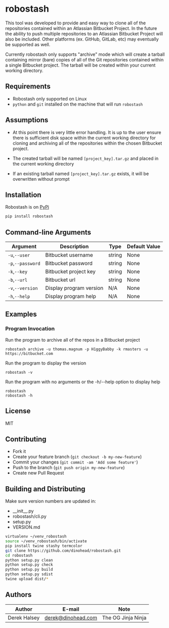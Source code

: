 # robostash

This tool was developed to provide and easy way to clone all of the repositories contained
within an Atlassian Bitbucket Project. In the future the ability to push multiple repositories
to an Atlassian Bitbucket Project will also be included. Other platforms (ex. GitHub, GitLab, etc)
may eventually be supported as well.

Currently robostash only supports "archive" mode which will create a tarball containing mirror
(bare) copies of all of the Git repositories contained within a single Bitbucket project. The tarball
will be created within your current working directory.

## Requirements

* Robostash only supported on Linux
* `python` and `git` installed on the machine that will run `robostash`

## Assumptions

* At this point there is very little error handling. It is up to the user ensure there is sufficient
disk space within the current working directory for cloning and archiving all of the repositories
within the chosen Bitbucket project.

* The created tarball will be named `[project_key].tar.gz` and placed in the current working directory

* If an existing tarball named `[project_key].tar.gz` exists, it will be overwritten without prompt

## Installation

Robostash is on [PyPi](https://pypi.python.org/pypi/robostash)

```bash
pip install robostash
```

## Command-line Arguments

| Argument | Description | Type | Default Value |
|---|---|---|---|
| `-u`,`--user` | Bitbucket username | string | None |
| `-p`,`--password` | Bitbucket password | string | None |
| `-k`,`--key` | Bitbucket project key | string | None |
| `-b`,`--url` | Bitbucket url | string | None |
| `-v`,`--version` | Display program version | N/A | None |
| `-h`,`--help` | Display program help | N/A | None |

## Examples

### Program Invocation

Run the program to archive all of the repos in a Bitbucket project

    robostash archive -u thomas.magnum -p H1ggyBabby -k rmasters -u https://bitbucket.com

Run the program to display the version

    robostash -v

Run the program with no arguments or the -h/--help option to display help

    robostash
    robostash -h

## License

MIT

## Contributing

 * Fork it
 * Create your feature branch (`git checkout -b my-new-feature`)
 * Commit your changes (`git commit -am 'Add some feature'`)
 * Push to the branch (`git push origin my-new-feature`)
 * Create new Pull Request

## Building and Distributing
Make sure version numbers are updated in:
 * \_\_init__.py
 * robostash/cli.py
 * setup.py
 * VERSION.md


```bash
virtualenv ~/venv_robostash
source ~/venv_robostash/bin/activate
pip install twine stashy termcolor
git clone https://github.com/dinohead/robostash.git
cd robostash
python setup.py clean
python setup.py check
python setup.py build
python setup.py sdist
twine upload dist/*
```

## Authors

| Author | E-mail | Note |
|---|---|---|
|Derek Halsey|derek@dinohead.com|The OG Jinja Ninja|
